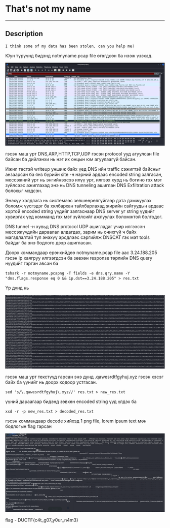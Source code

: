 # That's not my name
*** 

## Description
    I think some of my data has been stolen, can you help me?

Юун түрүүнд бидэнд notmyname.pcap file өгөгдсөн ба нээж үзэхэд.

<p align="center">
  <img src="https://github.com/Uz169/F.NS355-DNS-SSL-CTF-Writeup/blob/main/Bsides%20CTF%202019%20--%20Dnscap/files/9.png">
</p>

гэсэн маш урт DNS,ARP,HTTP,TCP,UDP гэсэн protocol ууд агуулсан file байсан ба дийлэнхи нь нэг их онцын юм агуулаагүй байсан.

Ижил төстэй writeup уншиж байх үед DNS ийн traffic сэжигтэй байсныг анзаарсан ба янз бүрийн site -н нэрний ардаас encoded string залгасан, мессэжний урт нь энгийнээсээ илүү урт, илгээх хурд нь богино гэх мэт зүйлсээс ажиглахад энэ нь DNS tunneling ашиглан DNS Exfiltration attack болохыг мэдсэн.

Энэхүү халдлага нь системээс зөвшөөрөлгүйгээр дата дамжуулах боломж үүсгэдэг ба хялбархан тайлбарлахад жирийн сайтуудын ардаас хортой encoded string үүдийг залгаснаар DNS server уг string үүдийг хувиргах үед комманд гэх мэт зүйлсийг ажлуулах боломжтой болгодог.

DNS tunnel -н хувьд DNS protocol UDP ашигладаг учир илгээсэн мессэжүүдийн дараалал алдагдах, зарим нь очихгүй ч байх магадлалтай тул энэхүү эрсдлээс сэргийлж DNSCAT гэх мэт tools байдаг ба энэ бодлого дээр ашигласан.

Доорх коммандаар ерөнхийдөө notmyname.pcap file аас 3.24.188.205 гэсэн ip хаягруу илгээгдсэн ба зөвхөн response төрлийн DNS query нүүдийг гарган авсан ба

```
tshark -r notmyname.pcapng -T fields -e dns.qry.name -Y "dns.flags.response eq 0 && ip.dst==3.24.188.205" > res.txt
```
Үр дүнд нь 

<p align="center">
  <img src="https://github.com/Uz169/F.NS355-DNS-SSL-CTF-Writeup/blob/main/Bsides%20CTF%202019%20--%20Dnscap/files/10.png">
</p>

гэсэн маш урт текстүүд гарсан энэ дунд .qawesrdtfgyhuj.xyz гэсэн хэсэг байх ба үүнийг нь доорх кодоор устгасан. 

```
sed 's/\.qawesrdtfgyhuj\.xyz//' res.txt > new_res.txt
```
үүний дараагаар бидэнд зөвхөн encoded string үүд үлдэх ба

```
xxd -r -p new_res.txt > decoded_res.txt
```
гэсэн коммандаар decode хийхэд 1 png file, lorem ipsum text мөн бодлогын flag гарсан

<p align="center">
  <img src="https://github.com/Uz169/F.NS355-DNS-SSL-CTF-Writeup/blob/main/Bsides%20CTF%202019%20--%20Dnscap/files/11.png">
</p>

flag - DUCTF{c4t_g07_y0ur_n4m3}


